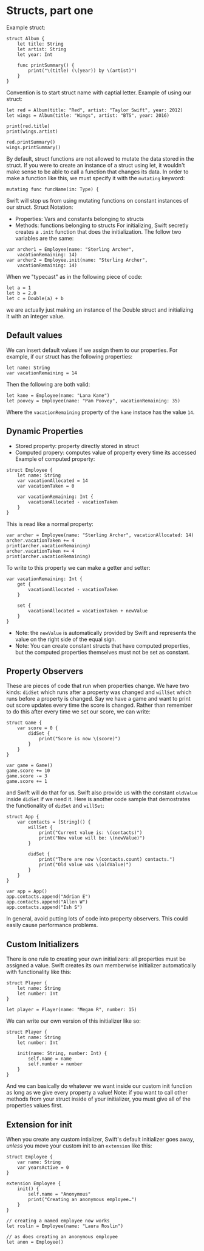 # Structs, part one
Example struct:
```
struct Album {
    let title: String
    let artist: String
    let year: Int

    func printSummary() {
        print("\(title) (\(year)) by \(artist)")
    }
}
```
Convention is to start struct name with captial letter.
Example of using our struct:
```
let red = Album(title: "Red", artist: "Taylor Swift", year: 2012)
let wings = Album(title: "Wings", artist: "BTS", year: 2016)

print(red.title)
print(wings.artist)

red.printSummary()
wings.printSummary()
```
By default, struct functions are not allowed to mutate the data
stored in the struct. If you were to create an instance of a
struct using let, it wouldn't make sense to be able to call a
function that changes its data. In order to make a function like
this, we must specify it with the `mutating` keyword:
```
mutating func funcName(im: Type) {
```
Swift will stop us from using mutating functions on constant
instances of our struct.
Struct Notation:
- Properties: Vars and constants belonging to structs
- Methods: functions belonging to structs
For initializing, Swift secretly creates a `.init` function that
does the initialization. The follow two variables are the same:
```
var archer1 = Employee(name: "Sterling Archer",
    vacationRemaining: 14)
var archer2 = Employee.init(name: "Sterling Archer", 
    vacationRemaining: 14)
```
When we "typecast" as in the following piece of code:
```
let a = 1
let b = 2.0
let c = Double(a) + b
```
we are actually just making an instance of the Double struct and
initializing it with an integer value.
## Default values
We can insert default values if we assign them to our properties.
For example, if our struct has the following properties:
```
let name: String
var vacationRemaining = 14
```
Then the following are both valid:
```
let kane = Employee(name: "Lana Kane")
let poovey = Employee(name: "Pam Poovey", vacationRemaining: 35)
```
Where the `vacationRemaining` property of the `kane` instace has
the value `14`.
## Dynamic Properties
- Stored property: property directly stored in struct
- Computed propery: computes value of property every time its
    accessed
Example of computed property:
```
struct Employee {
    let name: String
    var vacationAllocated = 14
    var vacationTaken = 0

    var vacationRemaining: Int {
        vacationAllocated - vacationTaken
    }
}
```
This is read like a normal property:
```
var archer = Employee(name: "Sterling Archer", vacationAllocated: 14)
archer.vacationTaken += 4
print(archer.vacationRemaining)
archer.vacationTaken += 4
print(archer.vacationRemaining)
```
To write to this property we can make a getter and setter:
```
var vacationRemaining: Int {
    get {
        vacationAllocated - vacationTaken
    }

    set {
        vacationAllocated = vacationTaken + newValue
    }
}
```
- Note: the `newValue` is automatically provided by Swift and 
    represents the value on the right side of the equal sign.
- Note: You can create constant structs that have computed 
    properties, but the computed properties themselves must not
    be set as constant.
## Property Observers
These are pieces of code that run when properties change. We have
two kinds: `didSet` which runs after a property was changed and 
`willSet` which runs before a property is changed. Say we have a
game and want to print out score updates every time the score is
changed. Rather than remember to do this after every time we set
our score, we can write:
```
struct Game {
    var score = 0 {
        didSet {
            print("Score is now \(score)")
        }
    }
}

var game = Game()
game.score += 10
game.score -= 3
game.score += 1
```
and Swift will do that for us. Swift also provide us with the
constant `oldValue` inside `didSet` if we need it. Here is another
code sample that demostrates the functionality of `didSet` and
`willSet`:
```
struct App {
    var contacts = [String]() {
        willSet {
            print("Current value is: \(contacts)")
            print("New value will be: \(newValue)")
        }

        didSet {
            print("There are now \(contacts.count) contacts.")
            print("Old value was \(oldValue)")
        }
    }
}

var app = App()
app.contacts.append("Adrian E")
app.contacts.append("Allen W")
app.contacts.append("Ish S")
```
In general, avoid putting lots of code into property observers.
This could easily cause performance problems.
## Custom Initializers
There is one rule to creating your own initializers: all
properties must be assigned a value. Swift creates its own
memberwise initializer automatically with functionality like this:
```
struct Player {
    let name: String
    let number: Int
}

let player = Player(name: "Megan R", number: 15)
```
We can write our own version of this initializer like so:
```
struct Player {
    let name: String
    let number: Int

    init(name: String, number: Int) {
        self.name = name
        self.number = number
    }
}
```
And we can basically do whatever we want inside our custom init
function as long as we give every property a value! Note: if you
want to call other methods from your struct inside of your 
initializer, you must give all of the properties values first.
## Extension for init
When you create any custom intializer, Swift's default initializer
goes away, *unless* you move your custom init to an `extension` 
like this:
```
struct Employee {
    var name: String
    var yearsActive = 0
}

extension Employee {
    init() {
        self.name = "Anonymous"
        print("Creating an anonymous employee…")
    }
}

// creating a named employee now works
let roslin = Employee(name: "Laura Roslin")

// as does creating an anonymous employee
let anon = Employee()
```
